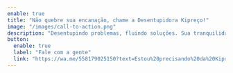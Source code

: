 ```yaml
---
enable: true
title: "Não quebre sua encanação, chame a Desentupidora Kipreço!"
image: "/images/call-to-action.png"
description: "Desentupindo problemas, fluindo soluções. Sua tranquilidade, nossa prioridade!"
button:
  enable: true
  label: "Fale com a gente"
  link: "https://wa.me/558179025150?text=Estou%20precisando%20da%20Kipreço%20Desentupidora!%0aMe%20ajude!"
---
```

